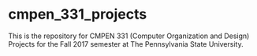# cmpen_331_projects

This is the repository for CMPEN 331 (Computer Organization and Design) Projects for the Fall 2017 semester at The Pennsylvania State University.
